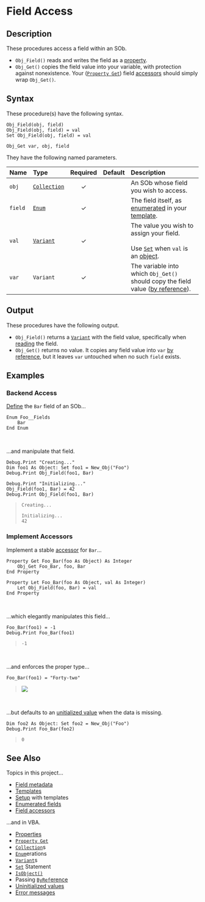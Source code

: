 # Field Access #

## Description ##

These procedures access a field within an SOb.

  - `Obj_Field()` reads and writes the field as a [property][vba_prp].
  - `Obj_Get()` copies the field value into your variable, with protection against nonexistence.  Your ([`Property Get`][vba_prp_get]) field [accessors][sob_tmp_acc] should simply wrap `Obj_Get()`.


## Syntax ##

These procedure(s) have the following syntax.

```vba
Obj_Field(obj, field)
Obj_Field(obj, field) = val
Set Obj_Field(obj, field) = val

Obj_Get var, obj, field
```

They have the following named parameters.

| Name    | Type                    | Required | Default | Description                                                                                                |
| :------ | :---------------------- | :------: | :------ | :--------------------------------------------------------------------------------------------------------- |
| `obj`   | [`Collection`][vba_clx] | ✓        |         | An SOb whose field you wish to access.                                                                     |
| `field` | [`Enum`][vba_enum]      | ✓        |         | The field itself, as [enumerated][sob_rdm_tmp] in your [template][sob_tmp_enm].                            |
| `val`   | [`Variant`][vba_var]    | ✓        |         | The value you wish to assign your field.<br><br>Use [`Set`][vba_set] when `val` is an [object][vba_isobj]. |
| `var`   | `Variant`               | ✓        |         | The variable into which `Obj_Get()` should copy the field value ([by reference][vba_byref]).               |


## Output ##

These procedures have the following output.

  - `Obj_Field()` returns a [`Variant`][vba_var] with the field value, specifically when [reading][vba_prp_get] the field.
  - `Obj_Get()` returns no value.  It copies any field value into `var` [by reference][vba_byref], but it leaves `var` untouched when no such `field` exists.


## Examples ##

### Backend Access ###

[Define][vba_enum] the `Bar` field of an SOb…

```vba
Enum Foo__Fields
	Bar
End Enum
```

<br>

…and manipulate that field.

```vba
Debug.Print "Creating..."
Dim foo1 As Object: Set foo1 = New_Obj("Foo")
Debug.Print Obj_Field(foo1, Bar)

Debug.Print "Initializing..."
Obj_Field(foo1, Bar) = 42
Debug.Print Obj_Field(foo1, Bar)
```

> ```
> Creating...
> 
> Initializing...
> 42
> ```


### Implement Accessors ###

Implement a stable [accessor][sob_tmp_acc] for `Bar`…

```vba
Property Get Foo_Bar(foo As Object) As Integer
	Obj_Get Foo_Bar, foo, Bar
End Property

Property Let Foo_Bar(foo As Object, val As Integer)
	Let Obj_Field(foo, Bar) = val
End Property
```

<br>

…which elegantly manipulates this field…

```vba
Foo_Bar(foo1) = -1
Debug.Print Foo_Bar(foo1)
```

> ```
> -1
> ```

<br>

…and enforces the proper type…

```vba
Foo_Bar(foo1) = "Forty-two"
```

> ![][sob_acc_err]

<br>

…but defaults to an [unitialized value][vba_emp] when the data is missing.

```vba"
Dim foo2 As Object: Set foo2 = New_Obj("Foo")
Debug.Print Foo_Bar(foo2)
```

> ```
> 0
> ```


## See Also ##

Topics in this project…

  - [Field metadata][sob_flds]
  - [Templates][sob_tmps]
  - [Setup][sob_setup] with templates
  - [Enumerated fields][sob_tmp_enm]
  - [Field accessors][sob_tmp_acc]

…and in VBA.

  - [Properties][vba_prp]
  - [`Property Get`][vba_prp_get]
  - [`Collection`][vba_clx]s
  - [`Enum`][vba_enum]erations
  - [`Variant`][vba_var]s
  - [`Set`][vba_set] Statement
  - [`IsObject()`][vba_isobj]
  - Passing [`ByRef`erence][vba_byref]
  - [Uninitialized values][vba_emp]
  - [Error messages][vba_errs]



  [vba_prp]:     https://learn.microsoft.com/office/vba/language/glossary/vbe-glossary#property
  [vba_prp_get]: https://learn.microsoft.com/office/vba/language/reference/user-interface-help/property-get-statement
  [sob_tmp_acc]: ../src/SObTemplate.bas#L171-L213
  [vba_clx]:     https://learn.microsoft.com/office/vba/language/reference/user-interface-help/collection-object
  [vba_enum]:    https://learn.microsoft.com/office/vba/language/reference/user-interface-help/enum-statement
  [sob_rdm_tmp]: ../README.md#template
  [sob_tmp_enm]: ../src/SObTemplate.bas#L26-L29
  [vba_var]:     https://learn.microsoft.com/office/vba/language/reference/user-interface-help/variant-data-type
  [vba_set]:     https://learn.microsoft.com/office/vba/language/reference/user-interface-help/set-statement
  [vba_isobj]:   https://learn.microsoft.com/office/vba/language/reference/user-interface-help/isobject-function
  [vba_byref]:   https://learn.microsoft.com/dotnet/visual-basic/programming-guide/language-features/procedures/passing-arguments-by-value-and-by-reference
  [sob_flds]:    Fields.md
  [sob_acc_err]: ../med/vbe_error_13.png
  [vba_emp]:     https://learn.microsoft.com/office/vba/language/glossary/vbe-glossary#empty
  [sob_tmps]:    ../../../search?type=code&q=path:src/*Template.bas
  [sob_setup]:   ../README.md#setup
  [vba_errs]:    https://learn.microsoft.com/office/vba/language/reference/error-messages
